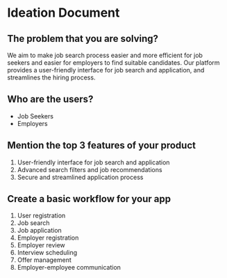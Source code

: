 # Ideation Document

## The problem that you are solving?

We aim to make job search process easier and more efficient for job seekers and easier for employers to find suitable candidates. Our platform provides a user-friendly interface for job search and application, and streamlines the hiring process.

## Who are the users?

- Job Seekers
- Employers

## Mention the top 3 features of your product

1. User-friendly interface for job search and application
2. Advanced search filters and job recommendations
3. Secure and streamlined application process

## Create a basic workflow for your app

1. User registration
2. Job search
3. Job application
4. Employer registration
5. Employer review
6. Interview scheduling
7. Offer management
8. Employer-employee communication
